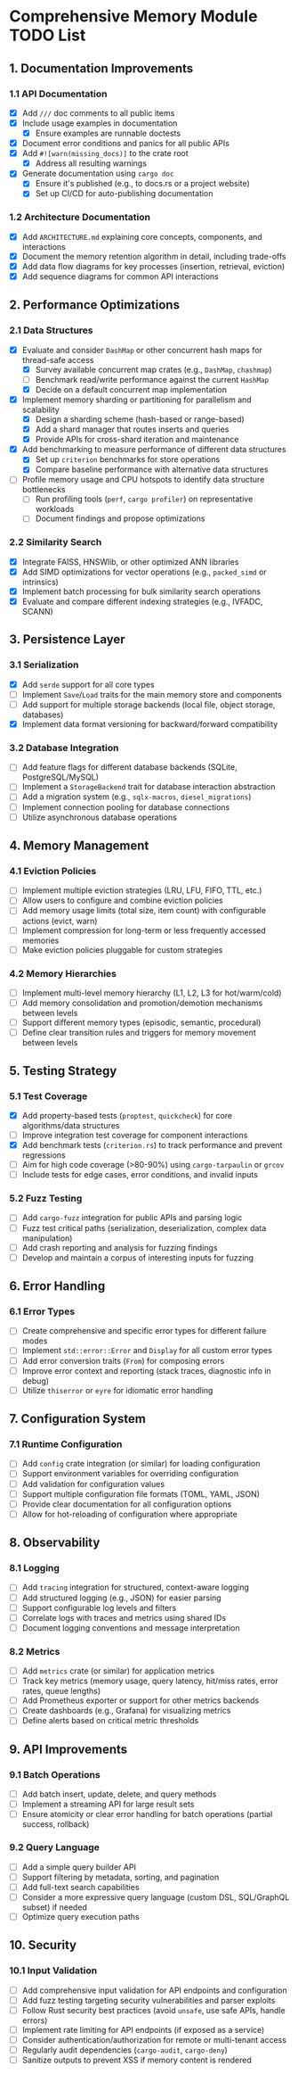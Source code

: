 # Comprehensive Memory Module TODO List

## 1. Documentation Improvements

### 1.1 API Documentation
- [x] Add `///` doc comments to all public items
- [x] Include usage examples in documentation
    - [x] Ensure examples are runnable doctests
- [x] Document error conditions and panics for all public APIs
- [x] Add `#![warn(missing_docs)]` to the crate root
    - [x] Address all resulting warnings
- [x] Generate documentation using `cargo doc`
    - [x] Ensure it's published (e.g., to docs.rs or a project website)
    - [x] Set up CI/CD for auto-publishing documentation

### 1.2 Architecture Documentation
- [x] Add `ARCHITECTURE.md` explaining core concepts, components, and interactions
- [x] Document the memory retention algorithm in detail, including trade-offs
- [x] Add data flow diagrams for key processes (insertion, retrieval, eviction)
- [x] Add sequence diagrams for common API interactions

## 2. Performance Optimizations

### 2.1 Data Structures
- [x] Evaluate and consider `DashMap` or other concurrent hash maps for thread-safe access
    - [x] Survey available concurrent map crates (e.g., `DashMap`, `chashmap`)
    - [ ] Benchmark read/write performance against the current `HashMap`
    - [x] Decide on a default concurrent map implementation
- [x] Implement memory sharding or partitioning for parallelism and scalability
    - [x] Design a sharding scheme (hash-based or range-based)
    - [x] Add a shard manager that routes inserts and queries
    - [x] Provide APIs for cross-shard iteration and maintenance
- [x] Add benchmarking to measure performance of different data structures
    - [x] Set up `criterion` benchmarks for store operations
    - [x] Compare baseline performance with alternative data structures
- [ ] Profile memory usage and CPU hotspots to identify data structure bottlenecks
    - [ ] Run profiling tools (`perf`, `cargo profiler`) on representative workloads
    - [ ] Document findings and propose optimizations

### 2.2 Similarity Search
- [x] Integrate FAISS, HNSWlib, or other optimized ANN libraries
 - [x] Add SIMD optimizations for vector operations (e.g., `packed_simd` or intrinsics)
- [x] Implement batch processing for bulk similarity search operations
 - [x] Evaluate and compare different indexing strategies (e.g., IVFADC, SCANN)

## 3. Persistence Layer

### 3.1 Serialization
- [x] Add `serde` support for all core types
- [ ] Implement `Save`/`Load` traits for the main memory store and components
- [ ] Add support for multiple storage backends (local file, object storage, databases)
 - [x] Implement data format versioning for backward/forward compatibility

### 3.2 Database Integration
- [ ] Add feature flags for different database backends (SQLite, PostgreSQL/MySQL)
- [ ] Implement a `StorageBackend` trait for database interaction abstraction
- [ ] Add a migration system (e.g., `sqlx-macros`, `diesel_migrations`)
- [ ] Implement connection pooling for database connections
- [ ] Utilize asynchronous database operations

## 4. Memory Management

### 4.1 Eviction Policies
- [ ] Implement multiple eviction strategies (LRU, LFU, FIFO, TTL, etc.)
- [ ] Allow users to configure and combine eviction policies
- [ ] Add memory usage limits (total size, item count) with configurable actions (evict, warn)
- [ ] Implement compression for long-term or less frequently accessed memories
- [ ] Make eviction policies pluggable for custom strategies

### 4.2 Memory Hierarchies
- [ ] Implement multi-level memory hierarchy (L1, L2, L3 for hot/warm/cold)
- [ ] Add memory consolidation and promotion/demotion mechanisms between levels
- [ ] Support different memory types (episodic, semantic, procedural)
- [ ] Define clear transition rules and triggers for memory movement between levels

## 5. Testing Strategy

### 5.1 Test Coverage
- [x] Add property-based tests (`proptest`, `quickcheck`) for core algorithms/data structures
- [ ] Improve integration test coverage for component interactions
- [x] Add benchmark tests (`criterion.rs`) to track performance and prevent regressions
- [ ] Aim for high code coverage (>80-90%) using `cargo-tarpaulin` or `grcov`
- [ ] Include tests for edge cases, error conditions, and invalid inputs

### 5.2 Fuzz Testing
- [ ] Add `cargo-fuzz` integration for public APIs and parsing logic
- [ ] Fuzz test critical paths (serialization, deserialization, complex data manipulation)
- [ ] Add crash reporting and analysis for fuzzing findings
- [ ] Develop and maintain a corpus of interesting inputs for fuzzing

## 6. Error Handling

### 6.1 Error Types
- [ ] Create comprehensive and specific error types for different failure modes
- [ ] Implement `std::error::Error` and `Display` for all custom error types
- [ ] Add error conversion traits (`From`) for composing errors
- [ ] Improve error context and reporting (stack traces, diagnostic info in debug)
- [ ] Utilize `thiserror` or `eyre` for idiomatic error handling

## 7. Configuration System

### 7.1 Runtime Configuration
- [ ] Add `config` crate integration (or similar) for loading configuration
- [ ] Support environment variables for overriding configuration
- [ ] Add validation for configuration values
- [ ] Support multiple configuration file formats (TOML, YAML, JSON)
- [ ] Provide clear documentation for all configuration options
- [ ] Allow for hot-reloading of configuration where appropriate

## 8. Observability

### 8.1 Logging
- [ ] Add `tracing` integration for structured, context-aware logging
- [ ] Add structured logging (e.g., JSON) for easier parsing
- [ ] Support configurable log levels and filters
- [ ] Correlate logs with traces and metrics using shared IDs
- [ ] Document logging conventions and message interpretation

### 8.2 Metrics
- [ ] Add `metrics` crate (or similar) for application metrics
- [ ] Track key metrics (memory usage, query latency, hit/miss rates, error rates, queue lengths)
- [ ] Add Prometheus exporter or support for other metrics backends
- [ ] Create dashboards (e.g., Grafana) for visualizing metrics
- [ ] Define alerts based on critical metric thresholds

## 9. API Improvements

### 9.1 Batch Operations
- [ ] Add batch insert, update, delete, and query methods
- [ ] Implement a streaming API for large result sets
- [ ] Ensure atomicity or clear error handling for batch operations (partial success, rollback)

### 9.2 Query Language
- [ ] Add a simple query builder API
- [ ] Support filtering by metadata, sorting, and pagination
- [ ] Add full-text search capabilities
- [ ] Consider a more expressive query language (custom DSL, SQL/GraphQL subset) if needed
- [ ] Optimize query execution paths

## 10. Security

### 10.1 Input Validation
- [ ] Add comprehensive input validation for API endpoints and configuration
- [ ] Add fuzz testing targeting security vulnerabilities and parser exploits
- [ ] Follow Rust security best practices (avoid `unsafe`, use safe APIs, handle errors)
- [ ] Implement rate limiting for API endpoints (if exposed as a service)
- [ ] Consider authentication/authorization for remote or multi-tenant access
- [ ] Regularly audit dependencies (`cargo-audit`, `cargo-deny`)
- [ ] Sanitize outputs to prevent XSS if memory content is rendered 

